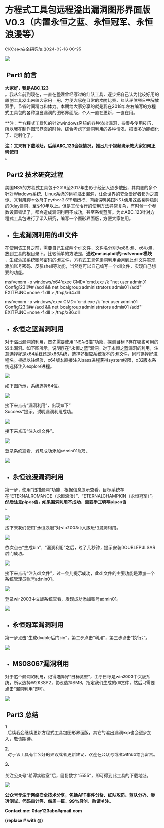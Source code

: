 #  方程式工具包远程溢出漏洞图形界面版V0.3（内置永恒之蓝、永恒冠军、永恒浪漫等）   
 CKCsec安全研究院   2024-03-16 00:35  
  
![](https://mmbiz.qpic.cn/mmbiz_png/OAz0RNU450ATcz6jUJnFNeOxRzVZ9LbcCCMJ6Af2WYicgMPA32IwibF8mI2ibC9h8jaHkhxnZzZuqctMLRTxDudicA/640?wx_fmt=png "")  
##  Part1 前言   
  
**大家好，我是ABC_123**  
。我从年前到现在，一直在整理曾经写过的红队工具，逐步把自己认为比较好用的原创工具发出来给大家用一用，方便大家在日常的攻防比赛、红队评估项目中解放双手，节省时间精力和体力。本期给大家分享的就是我在2018年左右编写的方程式工具包的各种溢出漏洞的图形界面版，个人一直在更新，一直在用。  
  
**注：**方程式工具包的针对windows系统的各种溢出漏洞，有很多使用技巧，所以我在制作图形界面的时候，综合考虑了漏洞利用的各种情况，把很多功能细化了、定制化了。  
  
**注：文末有下载地址，后续ABC_123会视情况，推出几个视频演示教大家如何正确使用**  
。  
  
##  Part2 技术研究过程   
  
美国NSA的方程式工具包于2016至2017年由影子经纪人逐步放出，其内置的多个针对Windows系统、Linux系统的远程溢出漏洞，让全世界的安全爱好者都为之震惊。其利用脚本依附于python2.6环境运行，间接说明美国NSA使用这些核弹级别的0day漏洞，至少10年以上。但是其命令行的使用方法异常复杂，有时候一个参数设置错误了，都会造成漏洞利用不成功，甚至系统蓝屏。为此ABC_123针对方程式工具包进行了深入研究，编写一个图形界面版，方便大家使用。  
  
- ## 生成漏洞利用的dll文件  
  
在使用该工具之前，需要自己生成两个dll文件，文件名分别为x86.dll、x64.dll，放到工具的根目录下。比较简单的方法是，**通过metasploit的msfvenom模块**  
，生成添加系统账号密码的dll文件，方程式工具包漏洞利用会用到此dll文件实现添加账号密码、反弹shell等功能，当然您可以自己编写一个dll文件，实现自己想要的功能。  
  
msfvenom -p windows/x64/exec CMD='cmd.exe /k "net user admin01 Config123!@# /add && net localgroup administrators admin01 /add"' EXITFUNC=none -f dll > /tmp/x64.dll  
  
msfvenom -p windows/exec CMD='cmd.exe /k "net user admin01 Config123!@# /add && net localgroup administrators admin01 /add"' EXITFUNC=none -f dll > /tmp/x86.dll  
  
- ## 永恒之蓝漏洞利用  
  
对于溢出漏洞的利用，首先需要使用“NSA扫描”功能，探测目标IP存在哪些可用的溢出漏洞。如下图所示，说明存在“永恒之蓝”漏洞。对于永恒之蓝漏洞的利用，注意选择好是x64系统还是x86系统，选择好相应系统版本的dll文件，同时选择好进程名。根据以往经验，x64版本直接注入lsass进程获得system权限，x32版本系统选择注入explore进程。  
  
![](https://mmbiz.qpic.cn/mmbiz_png/OAz0RNU450AIGh6xvt1RNtHXy9VokgUicnfWazRm3jg8DSy1EZeHltTOOck6icKPyA3ZoomXTl3kaB02a9krlJQw/640?wx_fmt=png&from=appmsg "")  
  
  
如下图所示，系统选择64位。  
  
![](https://mmbiz.qpic.cn/mmbiz_png/OAz0RNU450AIGh6xvt1RNtHXy9VokgUicia4XZQ0sqViaU9IIteGxf7TReGfUlSQlwhOfOzHmDS3dAZErznzrzntw/640?wx_fmt=png&from=appmsg "")  
  
  
接下来点击“漏洞利用”，出现如下“  
Success”提示，说明漏洞利用成功。  
  
![](https://mmbiz.qpic.cn/mmbiz_png/OAz0RNU450AIGh6xvt1RNtHXy9VokgUicyfcgfeKqCBuzPjrXVwlKuyDRzFHoq3QV458h9fpaaibugbs9FKqgrZg/640?wx_fmt=png&from=appmsg "")  
  
  
接下来点击“注入dll文件”。  
  
![](https://mmbiz.qpic.cn/mmbiz_png/OAz0RNU450AIGh6xvt1RNtHXy9VokgUiccL0icPZQK2RwnzDAfKKsUryPuITlM9MRsY5EccZTmgkjorEgzOiakibTw/640?wx_fmt=png&from=appmsg "")  
  
  
登录系统查看，发现成功添加admin01账号。  
  
![](https://mmbiz.qpic.cn/mmbiz_png/OAz0RNU450AIGh6xvt1RNtHXy9VokgUicJiab6bpaB0SIMxO6WVo9icocFycQTP91KOsEet5ALATLrsXFH2FJ4GJg/640?wx_fmt=png&from=appmsg "")  
  
- ## 永恒浪漫漏洞利用  
  
第一步，使用“扫描漏洞”功能，根据信息提示查看，目标系统存在“ETERNALROMANCE（永恒浪漫）”、“ETERNALCHAMPION（永恒冠军）”。**然后注意pipes值，如果漏洞利用不成功，需要手工填写pipes值**  
。  
  
![](https://mmbiz.qpic.cn/mmbiz_png/OAz0RNU450AIGh6xvt1RNtHXy9VokgUic8zKvO8WcGqSrksG6Cp2cUibhceBZlyxAd6bHWnhc8wPfEibf9dqCEKAg/640?wx_fmt=png&from=appmsg "")  
  
  
接下来我们使用“永恒浪漫”对win2003中文版进行漏洞利用。  
  
![](https://mmbiz.qpic.cn/mmbiz_png/OAz0RNU450AIGh6xvt1RNtHXy9VokgUicZUVeqHXS0Lx3uicv0mVSiaK9H8JxWpYESeefWXlkoQZgdm4DSiaNkmUibQ/640?wx_fmt=png&from=appmsg "")  
  
  
依次点击“生成bin”、“漏洞利用”之后，过了几秒钟，提示安装DOUBLEPULSAR后门成功。  
  
![](https://mmbiz.qpic.cn/mmbiz_png/OAz0RNU450AIGh6xvt1RNtHXy9VokgUicBiax9jtsEO2WC0ftqL2GqpShxiabGFqqKMPou8iaJdbeFF851jl7eiae7A/640?wx_fmt=png&from=appmsg "")  
  
  
接下来点击“注入dll文件”，过一会儿提示成功，此dll文件的主要功能是添加一个系统管理员账号admin01。  
  
![](https://mmbiz.qpic.cn/mmbiz_png/OAz0RNU450AIGh6xvt1RNtHXy9VokgUicQl1WTywqHibSwcVAzpKAp7PScazWDCeOsHZqqHN0HdezJ3UebhlflLQ/640?wx_fmt=png&from=appmsg "")  
  
  
登录win2003中文版系统查看，发现成功添加账号admin01。  
  
![](https://mmbiz.qpic.cn/mmbiz_png/OAz0RNU450AIGh6xvt1RNtHXy9VokgUicNwB6tVd0hYIMRHH6ytjus1H63TUrUVvq2iaQskytfCVyL8ib9akZAs2w/640?wx_fmt=png&from=appmsg "")  
  
- ## 永恒冠军漏洞利用  
  
第一步点击“生成double后门bin”，第二步点击“利用”，第三步点击“执行2”。  
  
![](https://mmbiz.qpic.cn/mmbiz_png/OAz0RNU450AIGh6xvt1RNtHXy9VokgUicQW4d9DGMtx4w7FUV2QJNWfWYPXHJWq5ibYz5BbaHpXtJCCN0A04ERYA/640?wx_fmt=png&from=appmsg "")  
  
- ## MS08067漏洞利用  
  
对于这个漏洞的利用，记得选择好“目标类型”，由于目标是win2003中文版系统，所以选择W2K3SP2，协议选择SMB，指定我们生成的dll文件，然后只需要点击“漏洞利用”即可。  
  
![](https://mmbiz.qpic.cn/mmbiz_png/OAz0RNU450AIGh6xvt1RNtHXy9VokgUic84HneFPOjqtAU8KTU7Dia7nDn6Y6liaS7iaqI6NLwyIwWsicuGE2nLxk2w/640?wx_fmt=png&from=appmsg "")  
  
##  Part3 总结   
  
**1.**  
  后续我会继续更新方程式工具包图形界面版，其它的溢出漏洞exp也会逐步加入，敬请期待。  
  
**2.**  
  对于该工具有什么好的建议或者更新建议，欢迎在公众号或者Github给我留言。  
  
**3.**  
   
关注公众号“希潭实验室”后，回复数字“5555”，即可得到此工具的下载地址。  
  
![](https://mmbiz.qpic.cn/mmbiz_png/OAz0RNU450A5qqg2iaK6KIYYR8y6pF5Rh3JHDibOKOop204nXz618iawdRb8dABicMPtHb2PkJE8x6koJO5HyuwZJQ/640?wx_fmt=png&wxfrom=5&wx_lazy=1&wx_co=1 "")  
  
  
**公众号专注于网络安全技术分享，包括APT事件分析、红队攻防、蓝队分析、渗透测试、代码审计等，每周一篇，99%原创，敬请关注。**  
  
**Contact me: 0day123abc#gmail.com**  
  
**(replace # with @)**  
  
  
